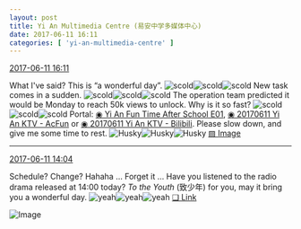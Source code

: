 ```yaml
---
layout: post
title: Yi An Multimedia Centre (易安中学多媒体中心)
date: 2017-06-11 16:11
categories: [ 'yi-an-multimedia-centre' ]
---
```


<div class="weibo-info">
  <a href="http://weibo.com/6196825252/F7kTt3UEF">2017-06-11 16:11</a>
</div>

What I've said? This is “a wonderful day”. ![scold](http://img.t.sinajs.cn/t4/appstyle/expression/ext/normal/60/numav2_org.gif)![scold](http://img.t.sinajs.cn/t4/appstyle/expression/ext/normal/60/numav2_org.gif)![scold](http://img.t.sinajs.cn/t4/appstyle/expression/ext/normal/60/numav2_org.gif) New task comes in a sudden. ![scold](http://img.t.sinajs.cn/t4/appstyle/expression/ext/normal/60/numav2_org.gif)![scold](http://img.t.sinajs.cn/t4/appstyle/expression/ext/normal/60/numav2_org.gif)![scold](http://img.t.sinajs.cn/t4/appstyle/expression/ext/normal/60/numav2_org.gif) The operation team predicted it would be Monday to reach 50k views to unlock. Why is it so fast? ![scold](http://img.t.sinajs.cn/t4/appstyle/expression/ext/normal/60/numav2_org.gif)![scold](http://img.t.sinajs.cn/t4/appstyle/expression/ext/normal/60/numav2_org.gif)![scold](http://img.t.sinajs.cn/t4/appstyle/expression/ext/normal/60/numav2_org.gif) Portal: [◉ Yi An Fun Time After School E01](http://www.iqiyi.com/w_19rtqcmhkt.html), [◉ 20170611 Yi An KTV - AcFun](http://www.acfun.cn/v/ac3769853) or [◉ 20170611 Yi An KTV - Bilibili](http://www.bilibili.com/video/av11242971/). Please slow down, and give me some time to rest. ![Husky](http://img.t.sinajs.cn/t4/appstyle/expression/ext/normal/74/moren_hashiqi_org.png)![Husky](http://img.t.sinajs.cn/t4/appstyle/expression/ext/normal/74/moren_hashiqi_org.png)![Husky](http://img.t.sinajs.cn/t4/appstyle/expression/ext/normal/74/moren_hashiqi_org.png) [▨ Image](http://wx1.sinaimg.cn/mw1024/006Lnfkogy1fghbrfdi4bj32bc1jk4qr.jpg)

<!-- more -->

---

<div class="weibo-info">
  <a href="http://weibo.com/6196825252/F7k45ljId">2017-06-11 14:04</a>
</div>

Schedule? Change? Hahaha … Forget it … Have you listened to the radio drama released at 14:00 today? *To the Youth* (致少年) for you, may it bring you a wonderful day. ![yeah](http://img.t.sinajs.cn/t4/appstyle/expression/ext/normal/13/ha_org.gif)![yeah](http://img.t.sinajs.cn/t4/appstyle/expression/ext/normal/13/ha_org.gif)![yeah](http://img.t.sinajs.cn/t4/appstyle/expression/ext/normal/13/ha_org.gif) [❏ Link](http://www.ximalaya.com/78339006/sound/40453184)

![Image](http://wx2.sinaimg.cn/mw690/006Lnfkogy1fgh86p8va9j30u21fdnj5.jpg)
